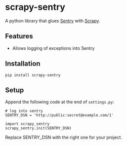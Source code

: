 scrapy-sentry
=============

A python library that glues [Sentry](http://www.getsentry.com) with [Scrapy](http://www.scrapy.org).

Features
--------

* Allows logging of exceptions into Sentry

Installation
------------

  ```
  pip install scrapy-sentry
  ```

Setup
-----

Append the following code at the end of `settings.py`:

  ```
  # log into sentry
  SENTRY_DSN = 'http://public:secret@example.com/1'

  import scrapy_sentry
  scrapy_sentry.init(SENTRY_DSN)

  ```

Replace SENTRY_DSN with the right one for your project.
